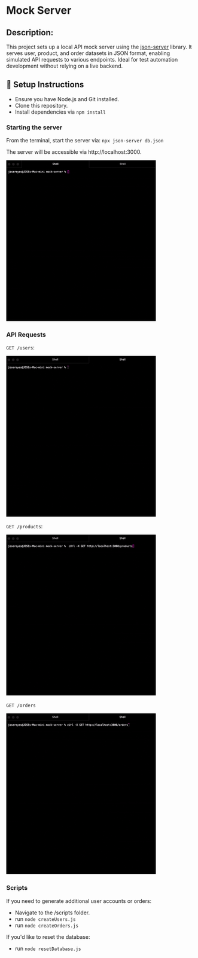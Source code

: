 # Mock Server

## Description: 
This project sets up a local API mock server using the [json-server](https://www.npmjs.com/package/json-server) library. It serves user, product, and order datasets in JSON format, enabling simulated API requests to various endpoints. Ideal for test automation development without relying on a live backend.


## 🚀 Setup Instructions

- Ensure you have Node.js and Git installed. 
- Clone this repository.
- Install dependencies via `npm install`

### Starting the server
From the terminal, start the server via:
`npx json-server db.json`

The server will be accessible via http://localhost:3000.

![Starting the server](assets/mock-server-start.gif)

### API Requests
`GET /users`: 

![Starting the server](assets/mock-server-users.gif)

`GET /products`: 

![Products Endpoint](assets/mock-server-products.gif)

`GET /orders`

![Orders Endpoint](assets/mock-server-orders.gif)


### Scripts
If you need to generate additional user accounts or orders:
- Navigate to the /scripts folder.
- run `node createUsers.js`
- run `node createOrders.js`

If you'd like to reset the database:
- run `node resetDatabase.js`